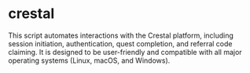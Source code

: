 # crestal
This script automates interactions with the Crestal platform, including session initiation, authentication, quest completion, and referral code claiming. It is designed to be user-friendly and compatible with all major operating systems (Linux, macOS, and Windows).
